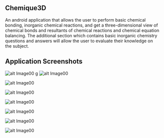 ## Chemique3D

An android application that allows the user to perform basic chemical bonding, inorganic chemical reactions, and get a three-dimensional view of chemical bonds and resultants of chemical reactions and chemical equation balancing. The additional section which contains basic inorganic chemistry questions and answers will allow the user to evaluate their knowledge on the subject. 

## Application Screenshots

![alt Image00](./img/ch1.png)
g
![alt Image00](./img/ch2.png)

![alt Image00](./img/ch3.png)

![alt Image00](./img/ch4.png)

![alt Image00](./img/ch5.png)

![alt Image00](./img/ch6.png)

![alt Image00](./img/ch7.png)

![alt Image00](./img/ch8.png)

